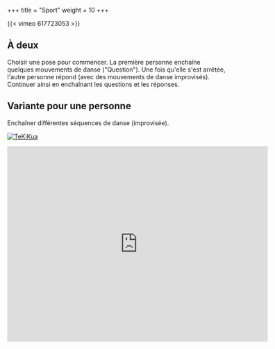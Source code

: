 +++
title = "Sport"
weight = 10
+++

{{< vimeo 617723053 >}}

## À deux

Choisir une pose pour commencer.
La première personne enchaîne quelques mouvements de danse ("Question"). 
Une fois qu'elle s'est arrêtée, l'autre personne répond (avec des mouvements de danse improvisés).
Continuer ainsi en enchaînant les questions et les réponses.
 
## Variante pour une personne

Enchaîner différentes séquences de danse (improvisée).

[![TeKiKua](https://parkour-biel-bienne.netlify.app/img/tekikua.jpg)](https://www.bonjour-tekitekua.ch/)

<iframe src="https://www.google.com/maps/embed?pb=!1m18!1m12!1m3!1d242.1150467674015!2d7.233249581513693!3d47.1319079766361!2m3!1f0!2f39.31457594222529!3f0!3m2!1i1024!2i768!4f35!3m3!1m2!1s0x478e195827c27f95%3A0xf102bb63377818f6!2sStrandboden!5e1!3m2!1sfr!2sch!4v1675759873846!5m2!1sfr!2sch" width="600" height="450" style="border:0;" allowfullscreen="" loading="lazy" referrerpolicy="no-referrer-when-downgrade"></iframe>



